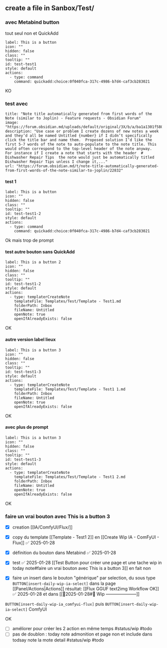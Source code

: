 
## create a file in Sanbox/Test/


### avec Metabind button
tout seul non 
et QuickAdd

```meta-bind-button
label: This is a button
icon: ""
hidden: false
class: ""
tooltip: ""
id: test-test1
style: default
actions:
  - type: command
    command: quickadd:choice:0f040fca-317c-4986-b7d4-caf3cb283021

```
KO 

### test avec 

```embed
title: "Note title automatically generated from first words of the Note (similar to Joplin) - Feature requests - Obsidian Forum"
image: "https://forum.obsidian.md/uploads/default/original/3X/b/a/ba1a1301f580d34a881803aa5ed8cf7ff3cdf0ef.png"
description: "Use case or problem I create dozens of new notes a week and they’d all be named Untitled {number} if I didn’t specifically click the title bar and name them.  Proposed solution I’d like the first 5-7 words of the note to auto-populate to the note title. This would often correspond to the top-level header of the note anyway.  For instance if I create a note that starts with the header  # Dishwasher Repair Tips  the note would just be automatically titled Dishwasher Repair Tips unless I change it,..."
url: "https://forum.obsidian.md/t/note-title-automatically-generated-from-first-words-of-the-note-similar-to-joplin/22832"
```

#### test 1

```meta-bind-button
label: This is a button
icon: ""
hidden: false
class: ""
tooltip: ""
id: test-test1-2
style: default
actions:
  - type: command
    command: quickadd:choice:0f040fca-317c-4986-b7d4-caf3cb283021

```

Ok mais trop de prompt 
#### test autre bouton sans QuickAdd 

```meta-bind-button
label: This is a button 2
icon: ""
hidden: false
class: ""
tooltip: ""
id: test-test1-2
style: default
actions:
  - type: templaterCreateNote
    templateFile: Templates/Test/Template - Test1.md
    folderPath: Inbox
    fileName: Untitled
    openNote: true
    openIfAlreadyExists: false

```

OK 

#### autre version label lieux 

```meta-bind-button
label: This is a button 3
icon: ""
hidden: false
class: ""
tooltip: ""
id: test-test1-3
style: default
actions:
  - type: templaterCreateNote
    templateFile: Templates/Test/Template - Test1 1.md
    folderPath: Inbox
    fileName: Untitled
    openNote: true
    openIfAlreadyExists: false

```

OK

#### avec plus de prompt 

```meta-bind-button
label: This is a button 3
icon: ""
hidden: false
class: ""
tooltip: ""
id: test-test1-3
style: default
actions:
  - type: templaterCreateNote
    templateFile: Templates/Test/Template - Test1 2.md
    folderPath: Inbox
    fileName: Untitled
    openNote: true
    openIfAlreadyExists: false

```
OK 

### faire un vrai bouton avec This is a button 3

- [x] creation [[IA/ComfyUI/Flux/]]
- [x] copy du template [[Template - Test1 2]] en [[Create Wip IA - ComFyUI - Flux]] ✅ 2025-01-28
- [x] définition du bouton dans Metabind ✅ 2025-01-28
- [x] test ✅ 2025-01-28 [[Test Button pour créer une page et une tache wip in today note#faire un vrai bouton avec This is a button 3]] en fait non 
- [x] faire un insert dans le bouton "générique" par selection, du sous type  `BUTTON[insert-daily-wip-ia-select]` dans la page [[Panel/Actions|Actions]]  résultat:  [[Flux GGUF text2img Workflow OK]]  ✅ 2025-01-28 et dans [[📒2025-01-28#🚧 Wip ———————]]


`BUTTON[insert-daily-wip-ia_comfyui-flux]`
puis 
`BUTTON[insert-daily-wip-ia-select]` ComfyUI 

OK 

- [ ] améliorer pour créer les 2 action en même temps #status/wip #todo  
- [ ] pas de doublon : today note admonition et page non et include dans todsay note la mote detail #status/wip #todo 
